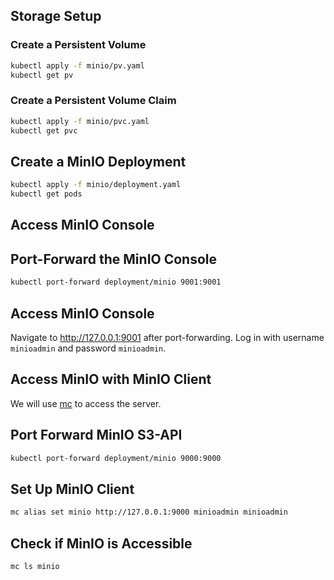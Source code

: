 ## Storage Setup

### Create a Persistent Volume

```bash
kubectl apply -f minio/pv.yaml
kubectl get pv
```

### Create a Persistent Volume Claim

```bash
kubectl apply -f minio/pvc.yaml
kubectl get pvc
```

## Create a MinIO Deployment

```bash
kubectl apply -f minio/deployment.yaml
kubectl get pods
```

## Access MinIO Console

## Port-Forward the MinIO Console

```bash
kubectl port-forward deployment/minio 9001:9001
```

## Access MinIO Console

Navigate to http://127.0.0.1:9001 after port-forwarding. Log in with username `minioadmin` and password `minioadmin`.

## Access MinIO with MinIO Client

We will use [mc](https://min.io/docs/minio/linux/reference/minio-mc.html) to access the server.

## Port Forward MinIO S3-API

```bash
kubectl port-forward deployment/minio 9000:9000
```

## Set Up MinIO Client

```bash
mc alias set minio http://127.0.0.1:9000 minioadmin minioadmin
```

## Check if MinIO is Accessible

```bash
mc ls minio
```
